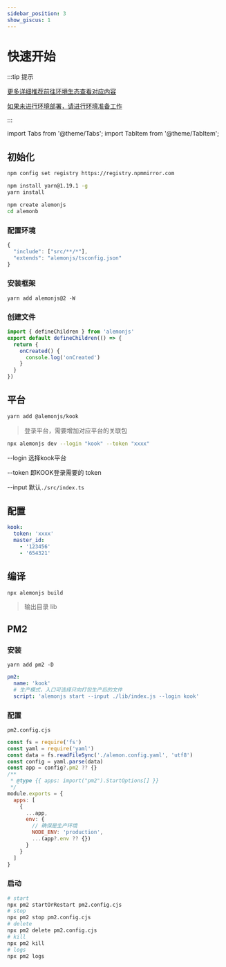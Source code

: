 ```yaml
---
sidebar_position: 3
show_giscus: 1
---
```


# 快速开始

:::tip 提示

[更多详细推荐前往环境生态查看对应内容](/docs/intro)

[如果未进行环境部署，请进行环境准备工作](/docs/environment)

:::

import Tabs from '@theme/Tabs';
import TabItem from '@theme/TabItem';

## 初始化

```sh title="国内镜像，已安装可忽视"
npm config set registry https://registry.npmmirror.com
```

```sh title="文档统一采用yarn依赖工具"
npm install yarn@1.19.1 -g
yarn install
```

<Tabs>
  <TabItem value="start-a" label="快速开始" default>

```sh title="创建模版"
npm create alemonjs
cd alemonb
```

  </TabItem>

  <TabItem value="start-b" label="重新开始" default>

### 配置环境

```ts title="./tsconfig.json"
{
  "include": ["src/**/*"],
  "extends": "alemonjs/tsconfig.json"
}
```

### 安装框架

```shell title="添加"
yarn add alemonjs@2 -W
```

### 创建文件

```ts title="./src/index.ts"
import { defineChildren } from 'alemonjs'
export default defineChildren(() => {
  return {
    onCreated() {
      console.log('onCreated')
    }
  }
})
```

## 平台

```sh tiitle="安装kook"
yarn add @alemonjs/kook
```

> 登录平台，需要增加对应平台的关联包

  </TabItem>
</Tabs>

```sh title="开发模式启动"
npx alemonjs dev --login "kook" --token "xxxx"
```

--login 选择kook平台

--token 即KOOK登录需要的 token

--input 默认`./src/index.ts`

## 配置

```yaml title="lemon.config.yaml"
kook:
  token: 'xxxx'
  master_id:
    - '123456'
    - '654321'
```

## 编译

```sh titile="编译模式运行"
npx alemonjs build
```

> 输出目录 lib

## PM2

### 安装

```shell
yarn add pm2 -D
```

```yaml title="alemon.config.yaml"
pm2:
  name: 'kook'
  # 生产模式，入口可选择只向打包生产后的文件
  script: 'alemonjs start --input ./lib/index.js --login kook'
```

### 配置

`pm2.config.cjs`

```js title="pm2.config.cjs"
const fs = require('fs')
const yaml = require('yaml')
const data = fs.readFileSync('./alemon.config.yaml', 'utf8')
const config = yaml.parse(data)
const app = config?.pm2 ?? {}
/**
 * @type {{ apps: import("pm2").StartOptions[] }}
 */
module.exports = {
  apps: [
    {
      ...app,
      env: {
        // 确保是生产环境
        NODE_ENV: 'production',
        ...(app?.env ?? {})
      }
    }
  ]
}
```

### 启动

```sh
# start
npx pm2 startOrRestart pm2.config.cjs
# stop
npx pm2 stop pm2.config.cjs
# delete
npx pm2 delete pm2.config.cjs
# kill
npx pm2 kill
# logs
npx pm2 logs
```
